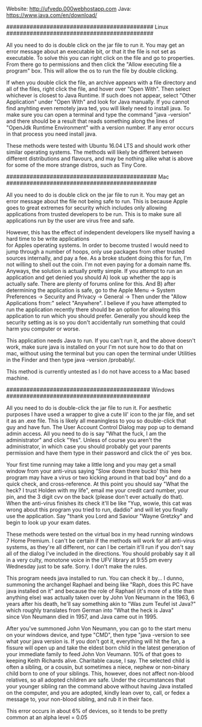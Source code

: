 Website: http://ufvedp.000webhostapp.com
Java: https://www.java.com/en/download/

############################################  Linux  ############################################
    
All you need to do is double click on the jar file to run it. You may get an error message about an executable bit, or that it the file is not set as executable.  To solve this you can right click on the file and go to properties.  From there go to permissions and then click the "Allow executing file a program" box.  This will allow the os to run the file by double clicking. 
                                                                          
If when you double click the file, an archive appears with a file directory and all of the files, right click the file, and hover over "Open With".  Then select whichever is closest to Java Runtime.  If such does not appear, select "Other Application" under "Open With" and look for Java manually.  If you cannot find anyhting even remotely java ted, you will likely need to install java.  To make sure you can open a terminal and type the command "java -version" and there should be a result that reads something along the lines of "OpenJdk Runtime Environment" with a version number.  If any error occurs in that process you need install java.                                                       
                  
These methods were tested with Ubuntu 16.04 LTS and should work other similar operating systems.  The methods will likely be different between different distributions and flavours, and may be nothing alike what is above for some of the more strange distros, such as Tiny Core. 

#############################################  Mac  #############################################
    
All you need to do is double click on the jar file to run it. You may get an error message about the file not being safe to run. This is because Apple goes to great extremes for security which includes only allowing applications from trusted developers to be run.  This is to make sure all applications run by the user are virus free and safe.  

However, this has the effect of independent developers like myself having a hard time to be write applications  
for Apples operating systems.  In order to become trusted I would need to jump through a number of hoops, only use packages from other trusted sources internally, and pay a fee.  As a broke student doing this for fun, I'm not willing to shell out the coin.  I'm not even paying for a domain name ffs.  Anyways, the solution is actually pretty simple.  If you attempt to run an application and get denied you should A) look up whether the app is actually safe.  There are plenty of forums online for this. And B) after determining the application is safe, go to the Apple Menu -> System Preferences -> Security and Privacy -> General -> Then under the "Allow Applications from:" select "Anywhere". I believe if you have attempted to run the application recently there should be an option for allowing this application to run which you should prefer.  Generally you should keep the security setting as is so you don't accidentally run something that could harm you computer or worse.     

This application needs Java to run.  If you can't run it, and the above doesn't work, make sure java is installed on your I'm not sure how to do that on mac, without using the terminal but you can open the terminal under Utilities in the Finder and then type java -version /probably/.      

This method is currently untested as I do not have access to a Mac based machine.                    

###########################################  Windows ###########################################  
    
All you need to do is double-click the jar file to run it. For aesthetic purposes I have used a wrapper to give a cute lil' icon to the jar file, and set it as an .exe file.  This is likely all meaningless to you so double-click that guy and have fun. The User Account Control Dialog may pop up to demand admin access. All you need to do is say "What the fuck, I am the administrator" and click "Yes".  Unless of course you aren't the administrator, in which case you should probably get your parents permission and have them type in their password and click the ol' yes box.         
    
Your first time running may take a little long and you may get a small window from your anti-virus saying "Slow down there bucko' this here program may have a virus or two kicking around in that bad boy" and do a quick check, and cross-reference.  At this point you should say "What the heck?  I trust Holden with my life", email 
me your credit card number, your pin, and the 3 digit cvv on the back (please don't ever actually do that).  When the anti-virus finishes its check it'll be like "Yup, wowie, this cat was wrong about this program you tried to run, daddio" and will let you finally use the application.  Say "thank you Lord and Saviour "Wayne Gretzky" and begin to look up your exam dates. 
                                                            
These methods were tested on the virtual box in my head running windows 7 Home Premium.  I can't be certain if the methods will work for all anti-virus systems, as they're all different, nor can I be certain it'll run if you don't say all of the dialog I've included in the directions.  You should probably say it all in a very culty, monotone voice in the UFV library at 9:55 pm every Wednesday just to be safe.  Sorry.  I don't make the rules.         
    
This program needs java installed to run.  You can check it by...   I dunno, summoning the archangel Raphael and being like "Raph, does this PC have java installed on it" and because the role of Raphael (it's more of a title than anything else) was actually taken over by John Von Neumann in the 1963, 6 years after his death, he'll say something akin to "Was zum Teufel ist Java?" which roughly translates from German into "What the heck is Java"   
since Von Neumann died in 1957, and Java came out in 1995.
    
After you've summoned John Von Neumann, you can go to the start menu on your windows device, and type "CMD", then type "java -version to see what your java version is.  If you don't got it, everything will hit the fan, a fissure will open up and take the eldest born child in the latest generation of your immediate family to feed John Von Veumann. 10% of that goes to keeping Keith Richards alive.  Charitable cause, I say.  The selected child is often a sibling, or a cousin, but sometimes a niece, nephew or non-binary child born to one of your siblings.  This, however, does not affect non-blood relatives, so all adopted children are safe.  Under the circumstances that your younger sibling ran the command above without having Java installed on the computer, and you are adopted, kindly lean over to, call, or fedex a message to, your non-blood sibling, and rub it in their face.                        

This error occurs in about 6% of devices, so it tends to be pretty  
common at an alpha level = 0.05    
